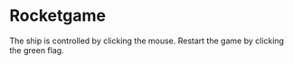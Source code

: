 # Rocketgame
The ship is controlled by clicking the mouse.
Restart the game by clicking the green flag.
